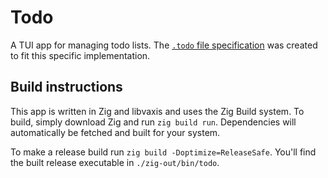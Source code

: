 # Todo

A TUI app for managing todo lists.
The [`.todo` file specification](./SPECIFICATION.md) was created to fit this specific implementation.

## Build instructions

This app is written in Zig and libvaxis and uses the Zig Build system.
To build, simply download Zig and run `zig build run`.
Dependencies will automatically be fetched and built for your system.

To make a release build run `zig build -Doptimize=ReleaseSafe`.
You'll find the built release executable in `./zig-out/bin/todo`.
